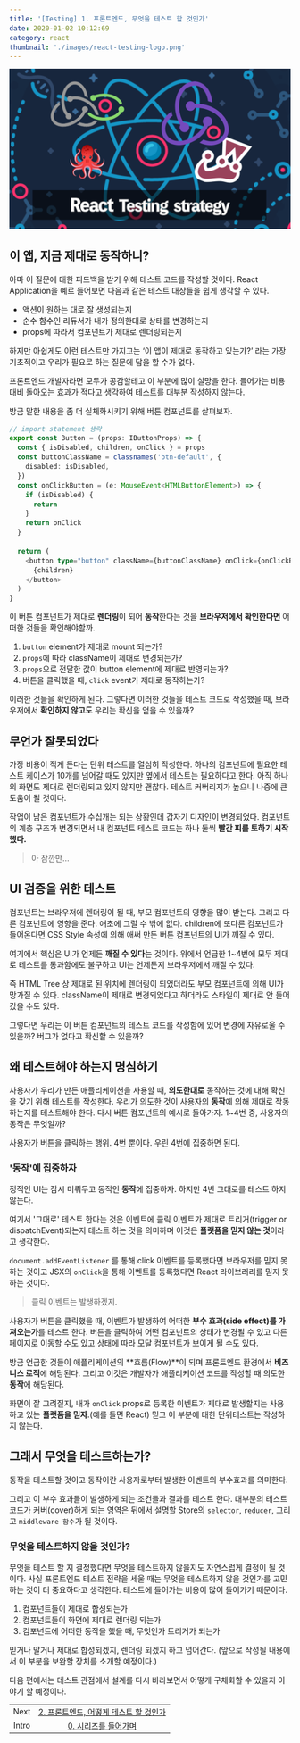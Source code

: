 ```yaml
---
title: '[Testing] 1. 프론트엔드, 무엇을 테스트 할 것인가'
date: 2020-01-02 10:12:69
category: react
thumbnail: './images/react-testing-logo.png'
---
```


![react-testing-logo](./images/react-testing-logo.png)

## 이 앱, 지금 제대로 동작하니?

아마 이 질문에 대한 피드백을 받기 위해 테스트 코드를 작성할 것이다. React Application을 예로 들어보면 다음과 같은 테스트 대상들을 쉽게 생각할 수 있다.

- 액션이 원하는 대로 잘 생성되는지
- 순수 함수인 리듀서가 내가 정의한대로 상태를 변경하는지
- props에 따라서 컴포넌트가 제대로 렌더링되는지

하지만 아쉽게도 이런 테스트만 가지고는 ‘이 앱이 제대로 동작하고 있는가?’ 라는 가장 기초적이고 우리가 필요로 하는 질문에 답을 할 수가 없다.

프론트엔드 개발자라면 모두가 공감할테고 이 부분에 많이 실망을 한다. 들어가는 비용 대비 돌아오는 효과가 적다고 생각하여 테스트를 대부분 작성하지 않는다.

방금 말한 내용을 좀 더 실체화시키기 위해 버튼 컴포넌트를 살펴보자.

```ts
// import statement 생략
export const Button = (props: IButtonProps) => {
  const { isDisabled, children, onClick } = props
  const buttonClassName = classnames('btn-default', {
    disabled: isDisabled,
  })
  const onClickButton = (e: MouseEvent<HTMLButtonElement>) => {
    if (isDisabled) {
      return
    }
    return onClick
  }

  return (
    <button type="button" className={buttonClassName} onClick={onClickButton}>
      {children}
    </button>
  )
}
```

이 버튼 컴포넌트가 제대로 **렌더링**이 되어 **동작**한다는 것을 **브라우저에서 확인한다면** 어떠한 것들을 확인해야할까.

1. `button` element가 제대로 mount 되는가?
2. `props`에 따라 className이 제대로 변경되는가?
3. `props`으로 전달한 값이 button element에 제대로 반영되는가?
4. 버튼을 클릭했을 때, `click` event가 제대로 동작하는가?

이러한 것들을 확인하게 된다. 그렇다면 이러한 것들을 테스트 코드로 작성했을 때, 브라우저에서 **확인하지 않고도** 우리는 확신을 얻을 수 있을까?

## 무언가 잘못되었다

가장 비용이 적게 든다는 단위 테스트를 열심히 작성한다. 하나의 컴포넌트에 필요한 테스트 케이스가 10개를 넘어갈 때도 있지만 옆에서 테스트는 필요하다고 한다. 아직 하나의 화면도 제대로 렌더링되고 있지 않지만 괜찮다. 테스트 커버리지가 높으니 나중에 큰 도움이 될 것이다.

작업이 남은 컴포넌트가 수십개는 되는 상황인데 갑자기 디자인이 변경되었다. 컴포넌트의 계층 구조가 변경되면서 내 컴포넌트 테스트 코드는 하나 둘씩 **빨간 피를 토하기 시작했다.**

> 아 잠깐만...

## UI 검증을 위한 테스트

컴포넌트는 브라우저에 렌더링이 될 때, 부모 컴포넌트의 영향을 많이 받는다. 그리고 다른 컴포넌트에 영향을 준다. 애초에 그럴 수 밖에 없다. children에 또다른 컴포넌트가 들어온다면 CSS Style 속성에 의해 애써 만든 버튼 컴포넌트의 UI가 깨질 수 있다.

여기에서 핵심은 UI가 언제든 **깨질 수 있다**는 것이다. 위에서 언급한 1~4번에 모두 제대로 테스트를 통과함에도 불구하고 UI는 언제든지 브라우저에서 깨질 수 있다.

즉 HTML Tree 상 제대로 된 위치에 렌더링이 되었더라도 부모 컴포넌트에 의해 UI가 망가질 수 있다. className이 제대로 변경되었다고 하더라도 스타일이 제대로 안 들어갔을 수도 있다.

그렇다면 우리는 이 버튼 컴포넌트의 테스트 코드를 작성함에 있어 변경에 자유로울 수 있을까? 버그가 없다고 확신할 수 있을까?

## 왜 테스트해야 하는지 명심하기

사용자가 우리가 만든 애플리케이션을 사용할 때, **의도한대로** 동작하는 것에 대해 확신을 갖기 위해 테스트를 작성한다. 우리가 의도한 것이 사용자의 **동작**에 의해 제대로 작동하는지를 테스트해야 한다. 다시 버튼 컴포넌트의 예시로 돌아가자. 1~4번 중, 사용자의 동작은 무엇일까?

사용자가 버튼을 클릭하는 행위. 4번 뿐이다. 우린 4번에 집중하면 된다.

### '동작'에 집중하자

정적인 UI는 잠시 미뤄두고 동적인 **동작**에 집중하자. 하지만 4번 그대로를 테스트 하지 않는다.

여기서 '그대로' 테스트 한다는 것은 이벤트에 클릭 이벤트가 제대로 트리거(trigger or dispatchEvent)되는지 테스트 하는 것을 의미하며 이것은 **플랫폼을 믿지 않는 것**이라고 생각한다.

`document.addEventListener` 를 통해 click 이벤트를 등록했다면 브라우저를 믿지 못하는 것이고 JSX의 `onClick`을 통해 이벤트를 등록했다면 React 라이브러리를 믿지 못하는 것이다.

> 클릭 이벤트는 발생하겠지.

사용자가 버튼을 클릭했을 때, 이벤트가 발생하여 어떠한 **부수 효과(side effect)를 가져오는가**를 테스트 한다. 버튼을 클릭하여 어떤 컴포넌트의 상태가 변경될 수 있고 다른 페이지로 이동할 수도 있고 상태에 따라 모달 컴포넌트가 보이게 될 수도 있다.

방금 언급한 것들이 애플리케이션의 **흐름(Flow)**이 되며 프론트엔드 환경에서 **비즈니스 로직**에 해당된다. 그리고 이것은 개발자가 애플리케이션 코드를 작성할 때 의도한 **동작**에 해당된다.

화면이 잘 그려질지, 내가 `onClick` props로 등록한 이벤트가 제대로 발생할지는 사용하고 있는 **플랫폼을 믿자**.(예를 들면 React) 믿고 이 부분에 대한 단위테스트는 작성하지 않는다.

## 그래서 무엇을 테스트하는가?

동작을 테스트할 것이고 동작이란 사용자로부터 발생한 이벤트의 부수효과를 의미한다.

그리고 이 부수 효과들이 발생하게 되는 조건들과 결과를 테스트 한다. 대부분의 테스트 코드가 커버(cover)하게 되는 영역은 뒤에서 설명할 Store의 `selector`, `reducer`, 그리고 `middleware 함수`가 될 것이다.

### 무엇을 테스트하지 않을 것인가?

무엇을 테스트 할 지 결정했다면 무엇을 테스트하지 않을지도 자연스럽게 결정이 될 것이다. 사실 프론트엔드 테스트 전략을 세울 때는 무엇을 테스트하지 않을 것인가를 고민하는 것이 더 중요하다고 생각한다. 테스트에 들어가는 비용이 많이 들어가기 때문이다.

1. 컴포넌트들이 제대로 합성되는가
2. 컴포넌트들이 화면에 제대로 렌더링 되는가
3. 컴포넌트에 어떠한 동작을 했을 때, 무엇인가 트리거가 되는가

믿거나 말거나 제대로 합성되겠지, 렌더링 되겠지 하고 넘어간다. (앞으로 작성될 내용에서 이 부분을 보완할 장치를 소개할 예정이다.)

다음 편에서는 테스트 관점에서 설계를 다시 바라보면서 어떻게 구체화할 수 있을지 이야기 할 예정이다.

|       |                                                                           |
| :---: | :-----------------------------------------------------------------------: |
| Next  | [2. 프론트엔드, 어떻게 테스트 할 것인가](https://jbee.io/react/testing-2-react-testing/) |
| Intro |   [0. 시리즈를 들어가며](https://jbee.io/react/testing-0-react-testing-intro/)    |
